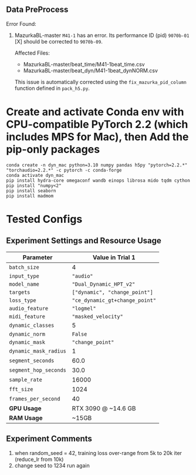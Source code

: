 ##

## Data PreProcess

Error Found:
 1) MazurkaBL-master `M41-1` has an error. Its performance ID (pid) `9070b-01` [X] should be corrected to `9070b-09`.

    Affected Files:
    - MazurkaBL-master/beat_time/M41-1beat_time.csv
    - MazurkaBL-master/beat_dyn/M41-1beat_dynNORM.csv

    This issue is automatically corrected using the `fix_mazurka_pid_column` function defined in `pack_h5.py`.

# Create and activate Conda env with CPU-compatible PyTorch 2.2 (which includes MPS for Mac), then Add the pip-only packages
```
conda create -n dyn_mac python=3.10 numpy pandas h5py "pytorch=2.2.*" "torchaudio=2.2.*" -c pytorch -c conda-forge
conda activate dyn_mac
pip install hydra-core omegaconf wandb einops librosa mido tqdm cython
pip install "numpy<2"
pip install seaborn
pip install madmom
```

# Tested Configs

## Experiment Settings and Resource Usage

| Parameter                 | Value in Trial 1               |
|---------------------------|--------------------------------|
| `batch_size`              | 4                              |
| `input_type`              | `"audio"`                      |
| `model_name`              | `"Dual_Dynamic_HPT_v2"`        |
| `targets`                 | `["dynamic", "change_point"]`  |
| `loss_type`               | `"ce_dynamic_gt+change_point"` |
| `audio_feature`           | `"logmel"`                     |
| `midi_feature`            | `"masked_velocity"`            |
| `dynamic_classes`         | 5                              |
| `dynamic_norm`            | `False`                        |
| `dynamic_mask`            | `"change_point"`               |
| `dynamic_mask_radius`     | 1                              |
| `segment_seconds`         | 60.0                           |
| `segment_hop_seconds`     | 30.0                           |
| `sample_rate`             | 16000                          |
| `fft_size`                | 1024                           |
| `frames_per_second`       | 40                             |
| **GPU Usage**             | RTX 3090 @ ~14.6 GB            |
| **RAM Usage**             | ~15GB                          |

## Experiment Comments
1. when random_seed = 42, training loss over-range from 5k to 20k iter (reduce_lr from 10k)
2. change seed to 1234 run again
